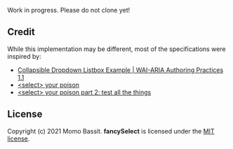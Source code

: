 Work in progress. Please do not clone yet!

## Credit

While this implementation may be different, most of the specifications were inspired by:

* [Collapsible Dropdown Listbox Example | WAI-ARIA Authoring Practices 1.1](https://www.w3.org/TR/wai-aria-practices-1.1/examples/listbox/listbox-collapsible.html)
* [&lt;select> your poison](https://www.24a11y.com/2019/select-your-poison/)
* [&lt;select> your poison part 2: test all the things](https://www.24a11y.com/2019/select-your-poison-part-2/)

## License

Copyright (c) 2021 Momo Bassit.
**fancySelect** is licensed under the [MIT license](https://github.com/mdbassit/fancySelect/blob/main/LICENSE).
